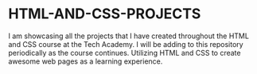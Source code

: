 # HTML-AND-CSS-PROJECTS
I am showcasing all the projects that I have created throughout the HTML and CSS course at the Tech Academy. 
I will be adding to this repository periodically as the course continues. 
Utilizing HTML and CSS to create awesome web pages as a learning experience.
